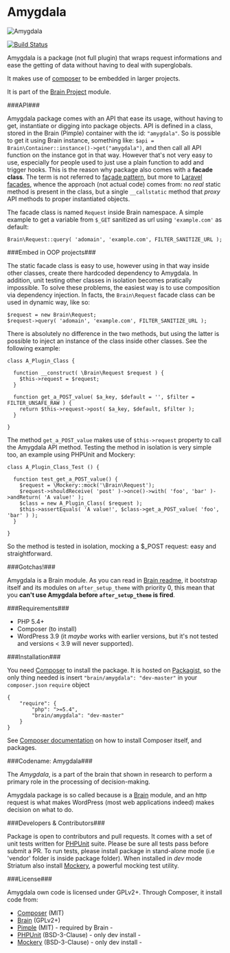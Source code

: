 Amygdala
========

![Amygdala][1]

[![Build Status](https://api.travis-ci.org/Giuseppe-Mazzapica/Amygdala.svg)](https://travis-ci.org/Giuseppe-Mazzapica/Amygdala)

Amygdala is a package (not full plugin) that wraps request informations and ease the getting of data without having to deal with superglobals.

It makes use of [composer][2] to be embedded in larger projects.

It is part of the [Brain Project][3] module.

###API###

Amygdala package comes with an API that ease its usage, without having to get, instantiate or digging into package objects. API is defined in a class, stored in the Brain (Pimple) container with the id: `"amygdala"`.
So is possible to get it using Brain instance, something like: `$api = Brain\Container::instance()->get("amygdala")`, and then call all API function on the instance got in that way. However that's not very easy to use, especially for people used to just use a plain function to add and trigger hooks.
This is the reason why package also comes with a **facade class**. The term is not referred to [façade pattern][4], but more to [Laravel facades][5], whence the approach (not actual code) comes from: no *real* static method is present in the class, but a single `__callstatic` method that *proxy* API methods to proper instantiated objects.

The facade class is named `Request` inside Brain namespace. A simple example to get a variable from `$_GET` sanitized as url using `'example.com'` as default:

    Brain\Request::query( 'adomain', 'example.com', FILTER_SANITIZE_URL );


###Embed in OOP projects###

The static facade class is easy to use, however using in that way inside other classes, create there hardcoded dependency to Amygdala. In addition, unit testing other classes in isolation becomes pratically impossible.
To solve these problems, the easiest way is to use composition via dependency injection.
In facts, the `Brain\Request` facade class can be used in dynamic way, like so:

    $request = new Brain\Request;
    $request->query( 'adomain', 'example.com', FILTER_SANITIZE_URL );
    
There is absolutely no difference in the two methods, but using the latter is possible to inject an instance of the class inside other classes. See the following example:

    class A_Plugin_Class {
    
      function __construct( \Brain\Request $request ) {
        $this->request = $request;
      }
      
      function get_a_POST_value( $a_key, $default = '', $filter = FILTER_UNSAFE_RAW ) {
        return $this->request->post( $a_key, $default, $filter );
      }
      
    }

The method `get_a_POST_value` makes use of `$this->request` property to call the Amygdala API method.
Testing the method in isolation is very simple too, an example using PHPUnit and Mockery:

    class A_Plugin_Class_Test () {
    
      function test_get_a_POST_value() {
        $request = \Mockery::mock('\Brain\Request');
        $request->shouldReceive( 'post' )->once()->with( 'foo', 'bar' )->andReturn( 'A value!' );
        $class = new A_Plugin_Class( $request );
        $this->assertEquals( 'A value!', $class->get_a_POST_value( 'foo', 'bar' ) );
      }
      
    }

So the method is tested in isolation, mocking a $_POST request: easy and straightforward.

###Gotchas!###

Amygdala is a Brain module. As you can read in [Brain readme][6], it bootstrap itself and its modules on `after_setup_theme` with priority 0, this mean that you **can't use Amygdala before `after_setup_theme` is fired**.

###Requirements###

 - PHP 5.4+
 - Composer (to install)
 - WordPress 3.9 (it *maybe* works with earlier versions, but it's not tested and versions < 3.9 will never supported).

###Installation###

You need [Composer][7] to install the package. It is hosted on [Packagist][8], so the only thing needed is insert `"brain/amygdala": "dev-master"` in your `composer.json` `require` object

    {
        "require": {
            "php": ">=5.4",
            "brain/amygdala": "dev-master"
        }
    }

See [Composer documentation][9] on how to install Composer itself, and packages.
 
###Codename: Amygdala###

The *Amygdala*, is a part of the brain that shown in research to perform a primary role in the processing of decision-making.

Amygdala package is so called because is a [Brain][10] module, and an http request is what makes WordPress (most web applications indeed) makes decision on what to do.

###Developers & Contributors###

Package is open to contributors and pull requests. It comes with a set of unit tests written for [PHPUnit][11] suite. Please be sure all tests pass before submit a PR.
To run tests, please install package in stand-alone mode (i.e 'vendor' folder is inside package folder).
When installed in *dev* mode Striatum also install [Mockery][12], a powerful mocking test utility.

###License###

Amygdala own code is licensed under GPLv2+. Through Composer, it install code from:

 - [Composer][13] (MIT)
 - [Brain](https://github.com/Giuseppe-Mazzapica/Brain) (GPLv2+)
 - [Pimple][14] (MIT) - required by Brain -
 - [PHPUnit][15] (BSD-3-Clause) - only dev install -
 - [Mockery][16] (BSD-3-Clause) - only dev install -


  [1]: https://googledrive.com/host/0Bxo4bHbWEkMscmJNYkx6YXctaWM/amygdala.png
  [2]: https://getcomposer.org/
  [3]: http://giuseppe-mazzapica.github.io/Brain
  [4]: http://en.wikipedia.org/wiki/Facade_pattern
  [5]: http://laravel.com/docs/facades
  [6]: https://github.com/Giuseppe-Mazzapica/Brain/blob/master/README.md
  [7]: https://getcomposer.org/
  [8]: https://packagist.org/
  [9]: https://getcomposer.org/doc/
  [10]: https://github.com/Giuseppe-Mazzapica/Brain
  [11]: http://phpunit.de/
  [12]: https://github.com/padraic/mockery
  [13]: https://getcomposer.org/
  [14]: http://pimple.sensiolabs.org/
  [15]: http://phpunit.de/
  [16]: https://github.com/padraic/mockery
